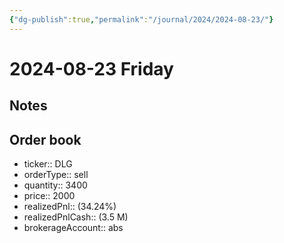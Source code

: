 ```yaml
---
{"dg-publish":true,"permalink":"/journal/2024/2024-08-23/"}
---
```


# 2024-08-23 Friday

## Notes

## Order book

- ticker:: DLG
- orderType:: sell
- quantity:: 3400
- price:: 2000 
- realizedPnl:: (34.24%)
- realizedPnlCash:: (3.5 M)
- brokerageAccount:: abs
